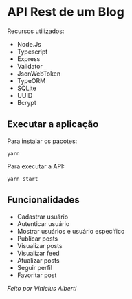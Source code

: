 # API Rest de um Blog

Recursos utilizados:

- Node.Js
- Typescript
- Express
- Validator
- JsonWebToken
- TypeORM
- SQLite
- UUID
- Bcrypt


## Executar a aplicação

Para instalar os pacotes:

```
yarn
```

Para executar a API:

```
yarn start
```

## Funcionalidades

- Cadastrar usuário
- Autenticar usuário
- Mostrar usuários e usuário específico
- Publicar posts
- Visualizar posts
- Visualizar feed
- Atualizar posts
- Seguir perfil
- Favoritar post



*Feito por Vinicius Alberti*

